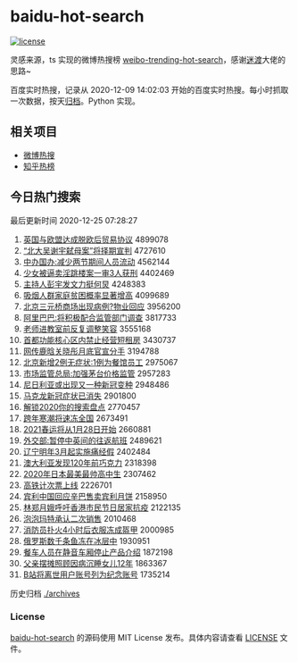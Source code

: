 # baidu-hot-search

[![license](https://img.shields.io/github/license/Arrackisarookie/baidu-hot-search)](https://github.com/Arrackisarookie/baidu-hot-search/blob/master/LICENSE)

灵感来源，ts 实现的微博热搜榜 [weibo-trending-hot-search](https://github.com/justjavac/weibo-trending-hot-search)，感谢[迷渡](https://github.com/justjavac)大佬的思路~

百度实时热搜，记录从 2020-12-09 14:02:03 开始的百度实时热搜。每小时抓取一次数据，按天[归档](./archives)。Python 实现。

## 相关项目
+ [微博热搜](https://github.com/Arrackisarookie/weibo-hot-search)
+ [知乎热榜](https://github.com/Arrackisarookie/zhihu-top-search)

## 今日热门搜索

<!-- Rank Begin -->

最后更新时间 2020-12-25 07:28:27

1. [英国与欧盟达成脱欧后贸易协议](http://www.baidu.com/baidu?cl=3&tn=SE_baiduhomet8_jmjb7mjw&rsv_dl=fyb_top&fr=top1000&wd=%D3%A2%B9%FA%D3%EB%C5%B7%C3%CB%B4%EF%B3%C9%CD%D1%C5%B7%BA%F3%C3%B3%D2%D7%D0%AD%D2%E9) 4899078
1. [“北大吴谢宇弑母案”将择期宣判](http://www.baidu.com/baidu?cl=3&tn=SE_baiduhomet8_jmjb7mjw&rsv_dl=fyb_top&fr=top1000&wd=%A1%B0%B1%B1%B4%F3%CE%E2%D0%BB%D3%EE%DF%B1%C4%B8%B0%B8%A1%B1%BD%AB%D4%F1%C6%DA%D0%FB%C5%D0) 4727610
1. [中办国办:减少两节期间人员流动](http://www.baidu.com/baidu?cl=3&tn=SE_baiduhomet8_jmjb7mjw&rsv_dl=fyb_top&fr=top1000&wd=%D6%D0%B0%EC%B9%FA%B0%EC%3A%BC%F5%C9%D9%C1%BD%BD%DA%C6%DA%BC%E4%C8%CB%D4%B1%C1%F7%B6%AF) 4562144
1. [少女被逼卖淫跳楼案一审3人获刑](http://www.baidu.com/baidu?cl=3&tn=SE_baiduhomet8_jmjb7mjw&rsv_dl=fyb_top&fr=top1000&wd=%C9%D9%C5%AE%B1%BB%B1%C6%C2%F4%D2%F9%CC%F8%C2%A5%B0%B8%D2%BB%C9%F33%C8%CB%BB%F1%D0%CC) 4402469
1. [主持人彭宇发文力挺何炅](http://www.baidu.com/baidu?cl=3&tn=SE_baiduhomet8_jmjb7mjw&rsv_dl=fyb_top&fr=top1000&wd=%D6%F7%B3%D6%C8%CB%C5%ED%D3%EE%B7%A2%CE%C4%C1%A6%CD%A6%BA%CE%EA%C1) 4248383
1. [吸烟人群家庭贫困概率显著增高](http://www.baidu.com/baidu?cl=3&tn=SE_baiduhomet8_jmjb7mjw&rsv_dl=fyb_top&fr=top1000&wd=%CE%FC%D1%CC%C8%CB%C8%BA%BC%D2%CD%A5%C6%B6%C0%A7%B8%C5%C2%CA%CF%D4%D6%F8%D4%F6%B8%DF) 4099689
1. [北京三元桥商场出现病例?物业回应](http://www.baidu.com/baidu?cl=3&tn=SE_baiduhomet8_jmjb7mjw&rsv_dl=fyb_top&fr=top1000&wd=%B1%B1%BE%A9%C8%FD%D4%AA%C7%C5%C9%CC%B3%A1%B3%F6%CF%D6%B2%A1%C0%FD%3F%CE%EF%D2%B5%BB%D8%D3%A6) 3956200
1. [阿里巴巴:将积极配合监管部门调查](http://www.baidu.com/baidu?cl=3&tn=SE_baiduhomet8_jmjb7mjw&rsv_dl=fyb_top&fr=top1000&wd=%B0%A2%C0%EF%B0%CD%B0%CD%3A%BD%AB%BB%FD%BC%AB%C5%E4%BA%CF%BC%E0%B9%DC%B2%BF%C3%C5%B5%F7%B2%E9) 3817733
1. [老师进教室前反复调整笑容](http://www.baidu.com/baidu?cl=3&tn=SE_baiduhomet8_jmjb7mjw&rsv_dl=fyb_top&fr=top1000&wd=%C0%CF%CA%A6%BD%F8%BD%CC%CA%D2%C7%B0%B7%B4%B8%B4%B5%F7%D5%FB%D0%A6%C8%DD) 3555168
1. [首都功能核心区内禁止经营短租房](http://www.baidu.com/baidu?cl=3&tn=SE_baiduhomet8_jmjb7mjw&rsv_dl=fyb_top&fr=top1000&wd=%CA%D7%B6%BC%B9%A6%C4%DC%BA%CB%D0%C4%C7%F8%C4%DA%BD%FB%D6%B9%BE%AD%D3%AA%B6%CC%D7%E2%B7%BF) 3430737
1. [网传鹿晗关晓彤月底官宣分手](http://www.baidu.com/baidu?cl=3&tn=SE_baiduhomet8_jmjb7mjw&rsv_dl=fyb_top&fr=top1000&wd=%CD%F8%B4%AB%C2%B9%EA%CF%B9%D8%CF%FE%CD%AE%D4%C2%B5%D7%B9%D9%D0%FB%B7%D6%CA%D6) 3194788
1. [北京新增2例无症状:1例为餐馆员工](http://www.baidu.com/baidu?cl=3&tn=SE_baiduhomet8_jmjb7mjw&rsv_dl=fyb_top&fr=top1000&wd=%B1%B1%BE%A9%D0%C2%D4%F62%C0%FD%CE%DE%D6%A2%D7%B4%3A1%C0%FD%CE%AA%B2%CD%B9%DD%D4%B1%B9%A4) 2975067
1. [市场监管总局:加强茅台价格监管](http://www.baidu.com/baidu?cl=3&tn=SE_baiduhomet8_jmjb7mjw&rsv_dl=fyb_top&fr=top1000&wd=%CA%D0%B3%A1%BC%E0%B9%DC%D7%DC%BE%D6%3A%BC%D3%C7%BF%C3%A9%CC%A8%BC%DB%B8%F1%BC%E0%B9%DC) 2957283
1. [尼日利亚或出现又一种新冠变种](http://www.baidu.com/baidu?cl=3&tn=SE_baiduhomet8_jmjb7mjw&rsv_dl=fyb_top&fr=top1000&wd=%C4%E1%C8%D5%C0%FB%D1%C7%BB%F2%B3%F6%CF%D6%D3%D6%D2%BB%D6%D6%D0%C2%B9%DA%B1%E4%D6%D6) 2948486
1. [马克龙新冠症状已消失](http://www.baidu.com/baidu?cl=3&tn=SE_baiduhomet8_jmjb7mjw&rsv_dl=fyb_top&fr=top1000&wd=%C2%ED%BF%CB%C1%FA%D0%C2%B9%DA%D6%A2%D7%B4%D2%D1%CF%FB%CA%A7) 2901800
1. [解锁2020你的搜索盘点](http://www.baidu.com/baidu?cl=3&tn=SE_baiduhomet8_jmjb7mjw&rsv_dl=fyb_top&fr=top1000&wd=%BD%E2%CB%F82020%C4%E3%B5%C4%CB%D1%CB%F7%C5%CC%B5%E3) 2770457
1. [跨年寒潮将速冻全国](http://www.baidu.com/baidu?cl=3&tn=SE_baiduhomet8_jmjb7mjw&rsv_dl=fyb_top&fr=top1000&wd=%BF%E7%C4%EA%BA%AE%B3%B1%BD%AB%CB%D9%B6%B3%C8%AB%B9%FA) 2673491
1. [2021春运将从1月28日开始](http://www.baidu.com/baidu?cl=3&tn=SE_baiduhomet8_jmjb7mjw&rsv_dl=fyb_top&fr=top1000&wd=2021%B4%BA%D4%CB%BD%AB%B4%D31%D4%C228%C8%D5%BF%AA%CA%BC) 2660881
1. [外交部:暂停中英间的往返航班](http://www.baidu.com/baidu?cl=3&tn=SE_baiduhomet8_jmjb7mjw&rsv_dl=fyb_top&fr=top1000&wd=%CD%E2%BD%BB%B2%BF%3A%D4%DD%CD%A3%D6%D0%D3%A2%BC%E4%B5%C4%CD%F9%B7%B5%BA%BD%B0%E0) 2489621
1. [辽宁明年3月起实施痛经假](http://www.baidu.com/baidu?cl=3&tn=SE_baiduhomet8_jmjb7mjw&rsv_dl=fyb_top&fr=top1000&wd=%C1%C9%C4%FE%C3%F7%C4%EA3%D4%C2%C6%F0%CA%B5%CA%A9%CD%B4%BE%AD%BC%D9) 2402484
1. [澳大利亚发现120年前巧克力](http://www.baidu.com/baidu?cl=3&tn=SE_baiduhomet8_jmjb7mjw&rsv_dl=fyb_top&fr=top1000&wd=%B0%C4%B4%F3%C0%FB%D1%C7%B7%A2%CF%D6120%C4%EA%C7%B0%C7%C9%BF%CB%C1%A6) 2318398
1. [2020年日本最美最帅高中生](http://www.baidu.com/baidu?cl=3&tn=SE_baiduhomet8_jmjb7mjw&rsv_dl=fyb_top&fr=top1000&wd=2020%C4%EA%C8%D5%B1%BE%D7%EE%C3%C0%D7%EE%CB%A7%B8%DF%D6%D0%C9%FA) 2307462
1. [高铁计次票上线](http://www.baidu.com/baidu?cl=3&tn=SE_baiduhomet8_jmjb7mjw&rsv_dl=fyb_top&fr=top1000&wd=%B8%DF%CC%FA%BC%C6%B4%CE%C6%B1%C9%CF%CF%DF) 2226701
1. [宾利中国回应辛巴售卖宾利月饼](http://www.baidu.com/baidu?cl=3&tn=SE_baiduhomet8_jmjb7mjw&rsv_dl=fyb_top&fr=top1000&wd=%B1%F6%C0%FB%D6%D0%B9%FA%BB%D8%D3%A6%D0%C1%B0%CD%CA%DB%C2%F4%B1%F6%C0%FB%D4%C2%B1%FD) 2158950
1. [林郑月娥呼吁香港市民节日居家抗疫](http://www.baidu.com/baidu?cl=3&tn=SE_baiduhomet8_jmjb7mjw&rsv_dl=fyb_top&fr=top1000&wd=%C1%D6%D6%A3%D4%C2%B6%F0%BA%F4%D3%F5%CF%E3%B8%DB%CA%D0%C3%F1%BD%DA%C8%D5%BE%D3%BC%D2%BF%B9%D2%DF) 2122135
1. [泡泡玛特承认二次销售](http://www.baidu.com/baidu?cl=3&tn=SE_baiduhomet8_jmjb7mjw&rsv_dl=fyb_top&fr=top1000&wd=%C5%DD%C5%DD%C2%EA%CC%D8%B3%D0%C8%CF%B6%FE%B4%CE%CF%FA%CA%DB) 2010468
1. [消防员扑火4小时后衣服冻成盔甲](http://www.baidu.com/baidu?cl=3&tn=SE_baiduhomet8_jmjb7mjw&rsv_dl=fyb_top&fr=top1000&wd=%CF%FB%B7%C0%D4%B1%C6%CB%BB%F04%D0%A1%CA%B1%BA%F3%D2%C2%B7%FE%B6%B3%B3%C9%BF%F8%BC%D7) 2000985
1. [俄罗斯数千条鱼冻在冰层中](http://www.baidu.com/baidu?cl=3&tn=SE_baiduhomet8_jmjb7mjw&rsv_dl=fyb_top&fr=top1000&wd=%B6%ED%C2%DE%CB%B9%CA%FD%C7%A7%CC%F5%D3%E3%B6%B3%D4%DA%B1%F9%B2%E3%D6%D0) 1930951
1. [餐车人员在静音车厢停止产品介绍](http://www.baidu.com/baidu?cl=3&tn=SE_baiduhomet8_jmjb7mjw&rsv_dl=fyb_top&fr=top1000&wd=%B2%CD%B3%B5%C8%CB%D4%B1%D4%DA%BE%B2%D2%F4%B3%B5%CF%E1%CD%A3%D6%B9%B2%FA%C6%B7%BD%E9%C9%DC) 1872198
1. [父亲摆摊照顾因病沉睡女儿12年](http://www.baidu.com/baidu?cl=3&tn=SE_baiduhomet8_jmjb7mjw&rsv_dl=fyb_top&fr=top1000&wd=%B8%B8%C7%D7%B0%DA%CC%AF%D5%D5%B9%CB%D2%F2%B2%A1%B3%C1%CB%AF%C5%AE%B6%F912%C4%EA) 1863367
1. [B站将离世用户账号列为纪念账号](http://www.baidu.com/baidu?cl=3&tn=SE_baiduhomet8_jmjb7mjw&rsv_dl=fyb_top&fr=top1000&wd=B%D5%BE%BD%AB%C0%EB%CA%C0%D3%C3%BB%A7%D5%CB%BA%C5%C1%D0%CE%AA%BC%CD%C4%EE%D5%CB%BA%C5) 1735214
<!-- Rank End -->

历史归档 [./archives](./archives)

### License

[baidu-hot-search](https://github.com/Arrackisarookie/baidu-hot-search) 的源码使用 MIT License 发布。具体内容请查看 [LICENSE](./LICENSE) 文件。
